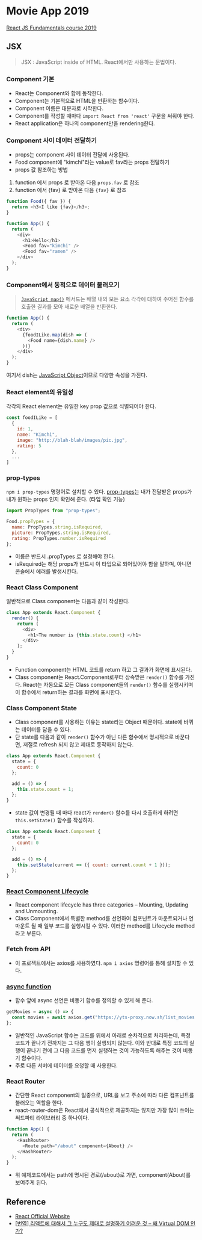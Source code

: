 # Movie App 2019

<a href="https://academy.nomadcoders.co/p/reactjs-fundamentals">React JS Fundamentals course 2019</a>

## JSX

> JSX : JavaScript inside of HTML. React에서만 사용하는 문법이다.

### Component 기본

- React는 Component와 함께 동작한다.
- Component는 기본적으로 HTML을 반환하는 함수이다.
- Component 이름은 대문자로 시작한다.
- Component를 작성할 때마다 `import React from 'react'` 구문을 써줘야 한다.
- React application은 하나의 component만을 rendering한다.

### Component 사이 데이터 전달하기

- props는 component 사이 데이터 전달에 사용된다.
- Food component에 "kimchi"라는 value로 fav라는 props 전달하기
- props 값 참조하는 방법

1. function 에서 props 로 받아온 다음 `props.fav` 로 참조
2. function 에서 {fav} 로 받아온 다음 `{fav}` 로 참조

```javascript
function Food({ fav }) {
  return <h3>I like {fav}</h3>;
}

function App() {
  return (
    <div>
      <h1>Hello</h1>
      <Food fav="kimchi" />
      <Food fav="ramen" />
    </div>
  );
}
```

### Component에서 동적으로 데이터 불러오기

> <a href="https://developer.mozilla.org/ko/docs/Web/JavaScript/Reference/Global_Objects/Array/map">`JavaScript map()`</a> 메서드는 배열 내의 모든 요소 각각에 대하여 주어진 함수를 호출한 결과를 모아 새로운 배열을 반환한다.

```javascript
function App() {
  return (
    <div>
      {foodILike.map(dish => (
        <Food name={dish.name} />
      ))}
    </div>
  );
}
```

여기서 dish는 <a href="https://developer.mozilla.org/ko/docs/Learn/JavaScript/Objects/Basics">JavaScript Object</a>이므로 다양한 속성을 가진다.

### React element의 유일성

각각의 React element는 유일한 key prop 값으로 식별되어야 한다.

```javascript
const foodILike = [
  {
    id: 1,
    name: "Kimchi",
    image: "http://blah-blah/images/pic.jpg",
    rating: 5
  },
  ...
]
```

### prop-types

`npm i prop-types` 명령어로 설치할 수 있다.
<a href="https://ko.reactjs.org/docs/typechecking-with-proptypes.html">prop-types</a>는 내가 전달받은 props가 내가 원하는 props 인지 확인해 준다. (타입 확인 기능)

```javascript
import PropTypes from "prop-types";

Food.propTypes = {
  name: PropTypes.string.isRequired,
  picture: PropTypes.string.isRequired,
  rating: PropTypes.number.isRequired
};
```

- 이름은 반드시 .propTypes 로 설정해야 한다.
- isRequired는 해당 props가 반드시 이 타입으로 되어있어야 함을 말하며, 아니면 콘솔에서 에러를 발생시킨다.

### React Class Component

일반적으로 Class component는 다음과 같이 작성한다.

```javascript
class App extends React.Component {
  render() {
    return (
      <div>
        <h1>The number is {this.state.count} </h1>
      </div>
    );
  }
}
```

- Function component는 HTML 코드를 return 하고 그 결과가 화면에 표시된다.
- Class component는 React.Component로부터 상속받은 `render()` 함수를 가진다. React는 자동으로 모든 Class component들의 `render()` 함수를 실행시키며 이 함수에서 return하는 결과를 화면에 표시한다.

### Class Component State

- Class component를 사용하는 이유는 state라는 Object 때문이다. state에 바뀌는 데이터를 담을 수 있다.
- 단 state를 다음과 같이 `render()` 함수가 아닌 다른 함수에서 명시적으로 바꾼다면, 저절로 refresh 되지 않고 제대로 동작하지 않는다.

```javascript
class App extends React.Component {
  state = {
    count: 0
  };

  add = () => {
    this.state.count = 1;
  };
}
```

- state 값이 변경될 때 마다 react가 `render()` 함수를 다시 호출하게 하려면 `this.setState()` 함수를 작성하자.

```javascript
class App extends React.Component {
  state = {
    count: 0
  };

  add = () => {
    this.setState(current => ({ count: current.count + 1 }));
  };
}
```

### <a href="https://ko.reactjs.org/docs/react-component.html">React Component Lifecycle</a>

- React component lifecycle has three categories – Mounting, Updating and Unmounting.
- Class Component에서 특별한 method를 선언하여 컴포넌트가 마운트되거나 언마운트 될 때 일부 코드를 실행시킬 수 있다. 이러한 method를 Lifecycle method라고 부른다.

### Fetch from API

- 이 프로젝트에서는 axios를 사용하였다. `npm i axios` 명령어를 통해 설치할 수 있다.

### <a href="https://developer.mozilla.org/ko/docs/Web/JavaScript/Reference/Statements/async_function">async function</a>

- 함수 앞에 async 선언은 비동기 함수를 정의할 수 있게 해 준다.

```javascript
getMovies = async () => {
  const movies = await axios.get("https://yts-proxy.now.sh/list_movies.json");
};
```

- 일반적인 JavaScript 함수는 코드를 위에서 아래로 순차적으로 처리하는데, 특정 코드가 끝나기 전까지는 그 다음 행이 실행되지 않는다. 이와 반대로 특정 코드의 실행이 끝나기 전에 그 다음 코드를 먼저 실행하는 것이 가능하도록 해주는 것이 비동기 함수이다.
- 주로 다른 서버에 데이터를 요청할 때 사용한다.

### React Router

- 간단한 React component의 일종으로, URL을 보고 주소에 따라 다른 컴포넌트를 불러오는 역할을 한다.
- react-router-dom은 React에서 공식적으로 제공하지는 않지만 가장 많이 쓰이는 써드파티 라이브러리 중 하나이다.

```javascript
function App() {
  return (
    <HashRouter>
      <Route path="/about" component={About} />
    </HashRouter>
  );
}
```

- 위 예제코드에서는 path에 명시된 경로(/about)로 가면, component(About)를 보여주게 된다.

## Reference

- <a href="https://ko.reactjs.org/docs/getting-started.html">React Official Website</a>
- <a href="https://velopert.com/3236">[번역] 리액트에 대해서 그 누구도 제대로 설명하기 어려운 것 – 왜 Virtual DOM 인가?</a>
